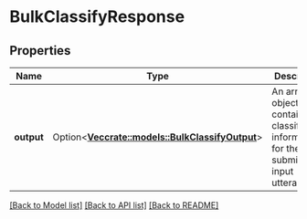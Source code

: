 # BulkClassifyResponse

## Properties

Name | Type | Description | Notes
------------ | ------------- | ------------- | -------------
**output** | Option<[**Vec<crate::models::BulkClassifyOutput>**](BulkClassifyOutput.md)> | An array of objects that contain classification information for the submitted input utterances. | [optional]

[[Back to Model list]](../README.md#documentation-for-models) [[Back to API list]](../README.md#documentation-for-api-endpoints) [[Back to README]](../README.md)


